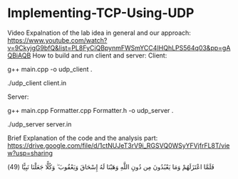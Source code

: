 # Implementing-TCP-Using-UDP
Video Expalnation of the lab idea in general and our approach:
https://www.youtube.com/watch?v=9CkyjgG9bfQ&list=PL8FyCiQBpynmFWSmYCC4IHQhLPS564q03&pp=gAQBiAQB
How to build and run client and server:
Client:

g++ main.cpp -o udp_client .

./udp_client client.in

Server:

g++ main.cpp Formatter.cpp Formatter.h -o udp_server  .

 ./udp_server server.in

Brief Explanation of the code and the analysis part:
https://drive.google.com/file/d/1ctNUJeT3rV9i_RGSVQ0WSyYFVjfrFL8T/view?usp=sharing

فَلَمَّا اعْتَزَلَهُمْ وَمَا يَعْبُدُونَ مِن دُونِ اللَّهِ وَهَبْنَا لَهُ إِسْحَاقَ وَيَعْقُوبَ ۖ وَكُلًّا جَعَلْنَا نَبِيًّا (49)
